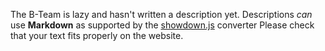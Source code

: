 The B-Team is lazy and hasn't written a description yet.
Descriptions *can* use **Markdown** as supported by the
[showdown.js](https://github.com/showdownjs/showdown) converter
Please check that your text fits properly on the website.
